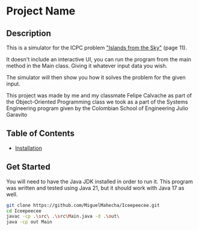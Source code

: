 # Project Name

## Description
This is a simulator for the ICPC problem ["Islands from the Sky"](https://icpc.global/worldfinals/problems/icpc2021.pdf) (page 11).

It doesn't include an interactive UI, you can run the program from the main method in the Main class. Giving it whatever input data you wish.

The simulator will then show you how it solves the problem for the given input.

This project was made by me and my classmate Felipe Calvache as part of the Object-Oriented Programming 
class we took as a part of the Systems Engineering program given by the Colombian School of Engineering Julio Garavito

## Table of Contents
- [Installation](#get-started)

## Get Started
You will need to have the Java JDK installed in order to run it. This program was written and tested using Java 21, but it should work with Java 17 as well.

```bash
git clone https://github.com/MiguelMahecha/Iceepeecee.git
cd Iceepeecee
javac -cp .\src\ .\src\Main.java -d .\out\
java -cp out Main
